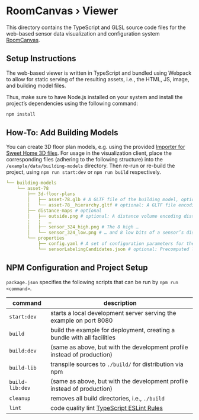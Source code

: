 # **RoomCanvas** › Viewer

This directory contains the TypeScript and GLSL source code files for the web-based sensor data visualization and configuration system [RoomCanvas](https://roomcanvas.dev).

## Setup Instructions

The web-based viewer is written in TypeScript and bundled using Webpack to allow for static serving of the resulting assets, i.e., the HTML, JS, image, and building model files. 

Thus, make sure to have Node.js installed on your system and install the project’s dependencies using the following command:

```bash
npm install
```

## How-To: Add Building Models

You can create 3D floor plan models, e.g. using the provided [Importer for Sweet Home 3D files](../toolkit/sweet-home-3d-importer/).
For usage in the visualization client, place the corresponding files (adhering to the following structure) into the `/example/data/building-models` directory.
Then re-run or re-build the project, using `npm run start:dev` or `npm run build` respectively.

```yaml
└── building-models
    └── asset-78
        ├── 3d-floor-plans
        │   ├── asset-78.glb # A GLTF file of the building model, optionally containing a pre-baked lightmap
        │   └── asset-78__hierarchy.gltf # optional: A GLTF file encoding room volumes/areas
        ├── distance-maps # optional
        │   ├── outside.png # optional: A distance volume encoding distances to windows/wall openings
        ¦   ¦   …
        │   ├── sensor_324_high.png # The 8 high … 
        │   └── sensor_324_low.png # … and 8 low bits of a sensor’s distance volume
        └── properties
            ├── config.yaml # A set of configuration parameters for the building model
            └── sensorLabelingCandidates.json # optional: Precomputed labeling position candidates
```

## NPM Configuration and Project Setup

`package.json` specifies the following scripts that can be run by `npm run <command>`.

| command         | description                                                                                         |
| --------------- | --------------------------------------------------------------------------------------------------- |
| `start:dev`     | starts a local development server serving the example on port 8080                                  |
| `build`         | build the example for deployment, creating a bundle with all facilities                             |
| `build:dev`     | (same as above, but with the development profile instead of production)                             |
| `build-lib`     | transpile sources to `./build/` for distribution via npm                                            |
| `build-lib:dev` | (same as above, but with the development profile instead of production)                             |
| `cleanup`       | removes all build directories, i.e., `./build`                                                      |
| `lint`          | code quality lint [TypeScript ESLint Rules](https://github.com/typescript-eslint/typescript-eslint) |
